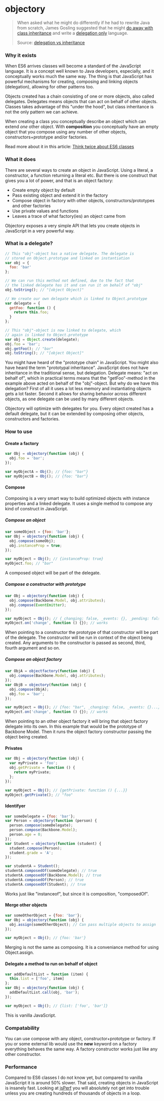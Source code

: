 objectory
=========

> When asked what he might do differently if he had to rewrite Java from scratch, James Gosling suggested that he might [do away with class inheritance](http://www.javaworld.com/article/2073649/core-java/why-extends-is-evil.html) and write a [delegation only](http://www.artima.com/intv/gosling34.html) language.
>
> Source: [delegation vs inheritance](http://javascriptweblog.wordpress.com/2010/12/22/delegation-vs-inheritance-in-javascript/)

### Why it exists
When ES6 arrives classes will become a standard of the JavaScript language. It is a concept well known to Java developers, especially, and it conceptually works much the same way. The thing is that JavaScript has powerful mechanisms for creating, composing and linking objects (delegation), allowing for other patterns too. 

Objects created has a chain consisting of one or more objects, also called delegates. Delegates means objects that can act on behalf of other objects. Classes takes advantage of this "under the hood", but class inheritance is not the only pattern we can achieve. 

When creating a class you conceptually describe an object which can extend *one* other object. With **composition** you conceptually have an empty object that you compose using any number of other objects, constructors+prototype and/or factories.

Read more about it in this article: [Think twice about ES6 classes](http://christianalfoni.github.io/javascript/2015/01/01/think-twice-about-classes.html)

### What it does
There are several ways to create an object in JavaScript. Using a literal, a constructor, a function returning a literal etc. But there is one construct that gives you a lot of power, and that is an object factory:

- Create empty object by default
- Pass existing object and extend it in the factory
- Compose object in factory with other objects, constructors/prototypes and other factories
- Use private values and functions
- Leaves a trace of what factory(ies) an object came from

Objectory exposes a very simple API that lets you create objects in JavaScript in a very powerful way.

### What is a delegate?
```javascript
// This "obj"-object has a native delegate. The delegate is 
// stored on Object.prototype and linked on instantiation
var obj = {
  foo: 'bar' 
};

// We can run this method not defined, due to the fact that
// the linked delegate has it and can run it on behalf of "obj"
obj.toString(); // "[object Object]"
```
```javascript
// We create our own delegate which is linked to Object.prototype
var delegate = {
  getFoo: function () {
    return this.foo;
  }
};

// This "obj"-object is now linked to delegate, which 
// again is linked to Object.prototype
var obj = Object.create(delegate);
obj.foo = 'bar';
obj.getFoo(); // "bar"
obj.toString(); // "[object Object]"
```

You might have heard of the "prototype chain" in JavaScript. You might also have heard the term "prototypal inheritance". JavaScript does not have inheritance in the traditional sense, but delegation. Delegate means: "act on behalf of", which in practical terms means that the "getFoo"-method in the example above acted on behalf of the "obj"-object. But why do we have this delegation? First of all it uses a lot less memory and instantiating objects gets a lot faster. Second it allows for sharing behavior across different objects, as one delegate can be used by many different objects.

Objectory will optimize with delegates for you. Every object created has a default delegate, but it can be extended by composing other objects, constructors and factories.

### How to use
#### Create a factory
```javascript
var Obj = objectory(function (obj) {
  obj.foo = 'bar';
});

var myObjectA = Obj(); // {foo: "bar"}
var myObjectB = Obj(); // {foo: "bar"}
```

#### Compose
Composing is a very smart way to build optimized objects with instance properties and a linked delegate. It uses a single method to compose any kind of construct in JavaScript.

##### Compose an object
```javascript
var someObject = {foo: 'bar'};
var Obj = objectory(function (obj) {
  obj.compose(someObj);
  obj.instanceProp = true;
});

var myObject = Obj(); // {instanceProp: true}
myObject.foo; // "bar"
```
A composed object will be part of the delegate.

##### Compose a constructor with prototype
```javascript
var Obj = objectory(function (obj) {
  obj.compose(Backbone.Model, obj.attributes);
  obj.compose(EventEmitter);
});

var myObject = Obj(); // {_changing: false, _events: {}, _pending: false...}
myObject.on('change', function () {}); // works
```
When pointing to a constructor the prototype of that constructor will be part of the delegate. The constructor will be run
in context of the object being created. Any arguments to the constructor is passed as second, third, fourth argument and so on.

##### Compose an object factory
```javascript
var ObjA = objectfactory(function (obj) {
  obj.compose(Backbone.Model, obj.attributes);
});
var ObjB = objectory(function (obj) {
  obj.compose(ObjA);
  obj.foo = 'bar';
});

var myObject = Obj(); // {foo: "bar", _changing: false, _events: {}...}
myObject.on('change', function () {}); // works
```
When pointing to an other object factory it will bring that object factory delegate into its own. In this example that would be the prototype of Backbone Model. Then it runs the object factory constructor passing the object being created.

#### Privates
```javascript
var Obj = objectory(function (obj) {
  var myPrivate = 'foo';
  obj.getPrivate = function () {
    return myPrivate;
  };
});

var myObject = Obj(); // {getPrivate: function () {...}}
myObject.getPrivate(); // "foo"
```

#### Identifyer
```javascript
var someDelegate = {foo: 'bar'};
var Person = objectory(function (person) {
  person.compose(someDelegate);
  person.compose(Backbone.Model);
  person.age = 0;
});
var Student = objectory(function (student) {
  student.compose(Person);
  student.grade = 'A';
});

var studentA = Student();
studentA.composedOf(someDelegate); // true
studentA.composedOf(Backbone.Model); // true
studentA.composedOf(Person); // true
studentA.composedOf(Student); // true
```
Works just like "instanceof", but since it is composition, "composedOf". 

#### Merge other objects
```javascript
var someOtherObject = {foo: 'bar'};
var Obj = objectory(function (obj) {
  obj.assign(someOtherObject); // Can pass multiple objects to assign
});

var myObject = Obj(); // {foo: 'bar'}
```
Merging is not the same as composing. It is a conveniance method for using Object.assign.

#### Delegate a method to run on behalf of object
```javascript
var addDefaultList = function (item) { 
  this.list = ['foo', item]
};
var Obj = objectory(function (obj) {
  addDefaultList.call(obj, 'bar');
});

var myObject = Obj(); // {list: ['foo', 'bar']}
```
This is vanilla JavaScript.

### Compatability
You can use compose with any object, constructor+prototype or factory. If you or some external lib would use the **new** keyword on a factory everything behaves the same way. A factory constructor works just like any other constructor.

### Performance
Compared to ES6 classes I do not know yet, but compared to vanilla JavaScript it is around 50% slower. That said, creating objects in JavaScript is insanely fast. Looking at [jsPerf](http://jsperf.com/compose-vs-delegation/2) you will absolutely not get into trouble unless you are creating hundreds of thousands of objects in a loop.
